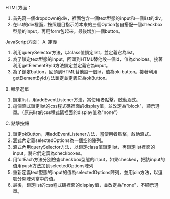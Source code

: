 HTML方面：
1. 首先寫一個dropdown的div，裡面包含一個text型態的input和一個list的div。
2. 在list的div裡面，按照題目指示將本來的三個Option各自搭配一個checkbox型態的input，再用form包起來。最後增加一個button。

JavaScript方面：
A. 定義
1. 利用querySelector方法，以class值鎖定list，並定義它為list。
2. 為了鎖定text型態的input，回頭到HTML替他設一個id，值為choices。接著利用getElementById方法鎖定並定義它為input。
3. 為了鎖定button，回頭到HTML替他設一個id，值為ok-button。接著利用getElementById方法鎖定並定義它為okButton。

B. 顯示選單
1. 鎖定list，用addEventListener方法，當使用者點擊，啟動涵式。
2. 這個涵式鎖定list的css程式碼裡面的display值，並改定為"block"，顯示選單。（原來list的css程式碼裡面的display值為"none"）　

C. 點擊按鈕
1. 鎖定okButton，用addEventListener方法，當使用者點擊，啟動涵式。
2. 涵式內定義selectedOptions為一個空的陣列。
3. 涵式內用querySelector方法，以鎖定class值鎖定list，再鎖定list裡面的input，將它們定義為checkboxes。
4. 用forEach方法分別檢查checkbox型態的input，如果checked，把該input的值用push方法加到selectedOptions陣列
5. 重新定義text型態的input的值為selectedOptions陣列，並用join方法，以逗號分開陣列當中的值。
6. 最後，鎖定list的css程式碼裡面的display值，並改定為"none"，不顯示選單。

